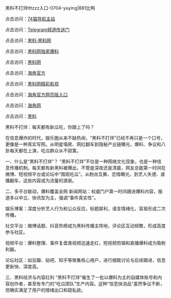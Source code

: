 黑料不打烊tttzzz入口-0704-yuying|881比鸭

点击访问：<a href="https://74mao.com/">74猫导航主站</a>

点击访问：<a href="https://74mao.com/">Telegram频道传送门</a>

点击访问：<a href="https://heiliaolvzlu3.pages.dev">黑料·黑料网</a>

点击访问：<a href="https://heiliaoyvnrda.pages.dev">黑料网独家爆料</a>

点击访问：<a href="https://haef.pages.dev/">黑料网</a>

点击访问：<a href="https://gdas.pages.dev/">海角官方</a>

点击访问：<a href="https://sdfsh.pages.dev/">黑料网精彩影视</a>

点击访问：<a href="https://sdbsd.pages.dev/">海角官方网页版入口</a>

点击访问：<a href="https://ert-6he.pages.dev/">海角网</a>

点击访问：<a href="https://gbs-3wd.pages.dev/">黑料</a>

黑料不打烊：每天都有新瓜吃，你跟上了吗？

在信息爆炸的时代，娱乐圈从来不缺热闹，“黑料不打烊”已经不再只是一个口号，更像是一种真实写照。从明星塌房、网红翻车到隐秘产业链曝光，爆料、争议和八卦每天都在上演，吃瓜群众从不寂寞。

一、什么是“黑料不打烊”？
“黑料不打烊”不仅是一种网络文化现象，也是一种信息传播机制。每天都有新黑料被爆出，不管是深夜还是清晨，网友总能第一时间在微博、短视频平台或论坛中“围观吃瓜”。从粉丝互撕、恋情曝光，到艺人失德、直播翻车，这些内容成为流量的源泉。

二、多平台联动，爆料覆盖全网
新闻网站：权威门户第一时间跟进爆料内容，报道多以中立、快讯型为主，强调“事件真实性”。

娱乐博客：深度分析艺人行为和公众反应，标题犀利，语言情绪化，容易形成二次传播。

社交平台：微博话题、抖音热榜成为黑料传播主阵地，评论区互动频繁，形成高度参与社区。

视频平台：爆料整理、事件复盘类视频迅速走红，短视频剪辑和直播爆料成为吸粉利器。

论坛社区：如豆瓣、贴吧、知乎等聚集核心用户，进行细致讨论与后续跟进，信息更新快、深度高。

三、黑料经济与内容红利
“黑料不打烊”催生了一批以爆料为主的自媒体账号和内容创作者，甚至有专门的“吃瓜团队”生产内容。这种“信息快消品”虽然争议不断，但确实满足了用户的情绪出口和窥私欲。
